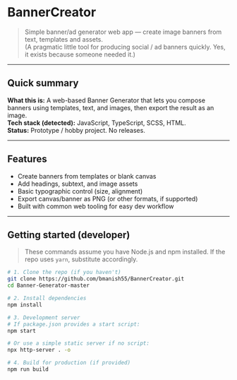 # BannerCreator

> Simple banner/ad generator web app — create image banners from text, templates and assets.  
> (A pragmatic little tool for producing social / ad banners quickly. Yes, it exists because someone needed it.)

---

## Quick summary

**What this is:** A web-based Banner Generator that lets you compose banners using templates, text, and images, then export the result as an image.  
**Tech stack (detected):** JavaScript, TypeScript, SCSS, HTML.  
**Status:** Prototype / hobby project. No releases.

---

## Features

- Create banners from templates or blank canvas
- Add headings, subtext, and image assets
- Basic typographic control (size, alignment)
- Export canvas/banner as PNG (or other formats, if supported)
- Built with common web tooling for easy dev workflow

---

## Getting started (developer)

> These commands assume you have Node.js and npm installed. If the repo uses `yarn`, substitute accordingly.

```bash
# 1. Clone the repo (if you haven't)
git clone https://github.com/bmanish55/BannerCreator.git
cd Banner-Generator-master

# 2. Install dependencies
npm install

# 3. Development server
# If package.json provides a start script:
npm start

# Or use a simple static server if no script:
npx http-server . -o

# 4. Build for production (if provided)
npm run build
